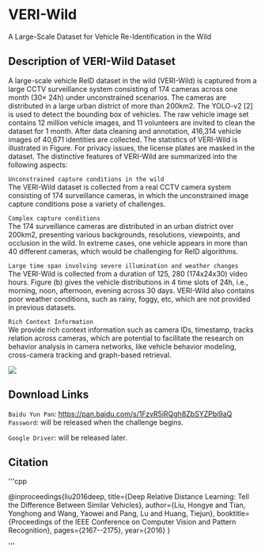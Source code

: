 # VERI-Wild
A Large-Scale Dataset for Vehicle Re-Identification in the Wild

## Description of VERI-Wild Dataset
A large-scale vehicle ReID dataset in the wild (VERI-Wild) is captured from a large CCTV surveillance system consisting of 174 cameras across one month (30× 24h) under unconstrained scenarios. The cameras are distributed in a large urban district of more than 200km2. The YOLO-v2 [2] is used to detect the bounding box of vehicles. The raw vehicle image set contains 12 million vehicle images, and 11 volunteers are invited to clean the dataset for 1 month. After data cleaning and annotation, 416,314 vehicle images of 40,671 identities are collected. The statistics of VERI-Wild is illustrated in Figure. For privacy issues, the license plates are masked in the dataset. The distinctive features of VERI-Wild are summarized into the following aspects:

`Unconstrained capture conditions in the wild`  
The VERI-Wild dataset is collected from a real CCTV camera system consisting of 174 surveillance cameras, in which the unconstrained image capture conditions pose a variety of challenges.

`Complex capture conditions`  
The 174 surveillance cameras are distributed in an urban district over 200km2, presenting various backgrounds, resolutions, viewpoints, and occlusion in the wild. In extreme cases, one vehicle appears in more than 40 different cameras, which would be challenging for ReID algorithms.

`Large time span involving severe illumination and weather changes`  
The VERI-Wild is collected from a duration of 125, 280 (174x24x30) video hours. Figure (b) gives the vehicle distributions in 4 time slots of 24h, i.e., morning, noon, afternoon, evening across 30 days. VERI-Wild also contains poor weather conditions, such as rainy, foggy, etc, which are not provided in previous datasets.

`Rich Context Information`  
We provide rich context information such as camera IDs, timestamp, tracks relation across cameras, which are potential to facilitate the research on behavior analysis in camera networks, like vehicle behavior modeling, cross-camera tracking and graph-based retrieval.

![](https://github.com/PKU-IMRE/VERI-Wild/blob/master/statistics.png)

## Download Links

`Baidu Yun Pan`: https://pan.baidu.com/s/1FzvR5iRQgh8ZbSYZPbi9aQ  
`Password`: will be released when the challenge begins.

`Google Driver`: will be released later.

## Citation
'''cpp

@inproceedings{liu2016deep,
  title={Deep Relative Distance Learning: Tell the Difference Between Similar Vehicles},
  author={Liu, Hongye and Tian, Yonghong and Wang, Yaowei and Pang, Lu and Huang, Tiejun},
  booktitle={Proceedings of the IEEE Conference on Computer Vision and Pattern Recognition},
  pages={2167--2175},
  year={2016}
}

'''
